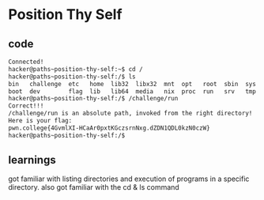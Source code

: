 # Position Thy Self
## code
```bash
Connected!
hacker@paths~position-thy-self:~$ cd /
hacker@paths~position-thy-self:/$ ls
bin   challenge  etc   home  lib32  libx32  mnt  opt   root  sbin  sys  usr
boot  dev        flag  lib   lib64  media   nix  proc  run   srv   tmp  var
hacker@paths~position-thy-self:/$ /challenge/run
Correct!!!
/challenge/run is an absolute path, invoked from the right directory!
Here is your flag:
pwn.college{4GvmlXI-HCaAr0pxtKGczsrnNxg.dZDN1QDL0kzN0czW}
hacker@paths~position-thy-self:/$ 


```

## learnings
got familiar with listing directories and execution of programs in a specific directory.
also got familiar with the cd & ls command


